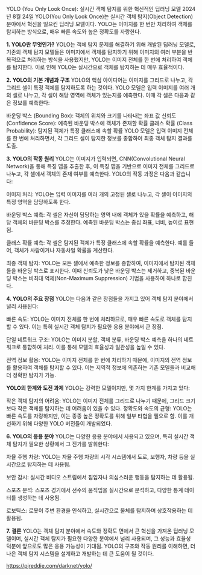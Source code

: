 YOLO (You Only Look Once): 실시간 객체 탐지를 위한 혁신적인 딥러닝 모델
2024년 8월 24일
YOLO(You Only Look Once)는 실시간 객체 탐지(Object Detection) 분야에서 혁신을 일으킨 딥러닝 모델이다. YOLO는 이미지를 한 번만 처리하여 객체를 탐지하는 방식으로, 매우 빠른 속도와 높은 정확도를 자랑한다.

**1. YOLO란 무엇인가?**
YOLO는 객체 탐지 문제를 해결하기 위해 개발된 딥러닝 모델로, 기존의 객체 탐지 모델들은 이미지에서 객체를 탐지하기 위해 이미지의 여러 부분을 반복적으로 처리하는 방식을 사용했지만, YOLO는 이미지 전체를 한 번에 처리하여 객체를 탐지한다. 이로 인해 YOLO는 실시간으로 객체를 탐지하는 데 매우 효율적이다.

**2. YOLO의 기본 개념과 구조**
YOLO의 핵심 아이디어는 이미지를 그리드로 나누고, 각 그리드 셀이 특정 객체를 탐지하도록 하는 것이다. YOLO 모델은 입력 이미지를 여러 개의 셀로 나누고, 각 셀이 해당 영역에 객체가 있는지를 예측한다. 이때 각 셀은 다음과 같은 정보를 예측한다:

바운딩 박스 (Bounding Box): 객체의 위치와 크기를 나타내는 좌표 값
신뢰도 (Confidence Score): 예측된 바운딩 박스에 객체가 존재할 확률
클래스 확률 (Class Probability): 탐지된 객체가 특정 클래스에 속할 확률
YOLO 모델은 입력 이미지 전체를 한 번에 처리하면서, 각 그리드 셀이 탐지한 정보를 종합하여 최종 객체 탐지 결과를 도출.

**3. YOLO의 작동 원리**
YOLO는 이미지가 입력되면, CNN(Convolutional Neural Network)을 통해 특징 맵을 추출한 후, 이 특징 맵을 기반으로 이미지 전체를 그리드로 나누고, 각 셀에서 객체의 존재 여부를 예측한다. YOLO의 작동 과정은 다음과 같습니다:

이미지 처리: YOLO는 입력 이미지를 여러 개의 고정된 셀로 나누고, 각 셀이 이미지의 특정 영역을 담당하도록 한다.

바운딩 박스 예측: 각 셀은 자신이 담당하는 영역 내에 객체가 있을 확률을 예측하고, 해당 객체의 바운딩 박스를 추정한다. 예측된 바운딩 박스는 중심 좌표, 너비, 높이로 표현됨.

클래스 확률 예측: 각 셀은 탐지된 객체가 특정 클래스에 속할 확률을 예측한다. 예를 들어, 객체가 사람이거나 자동차일 확률을 계산한다.

최종 객체 탐지: YOLO는 모든 셀에서 예측한 정보를 종합하여, 이미지에서 탐지된 객체들을 바운딩 박스로 표시한다. 이때 신뢰도가 낮은 바운딩 박스는 제거하고, 중복된 바운딩 박스는 비최대 억제(Non-Maximum Suppression) 기법을 사용하여 하나로 합친다.

**4. YOLO의 주요 장점**
YOLO는 다음과 같은 장점들을 가지고 있어 객체 탐지 분야에서 널리 사용된다:

빠른 속도: YOLO는 이미지 전체를 한 번에 처리하므로, 매우 빠른 속도로 객체를 탐지할 수 있다. 이는 특히 실시간 객체 탐지가 필요한 응용 분야에서 큰 장점.

단일 네트워크 구조: YOLO는 이미지 분할, 객체 분류, 바운딩 박스 예측을 하나의 네트워크로 통합하여 처리. 이를 통해 모델의 효율성과 일관성을 높일 수 있다.

전역 정보 활용: YOLO는 이미지 전체를 한 번에 처리하기 때문에, 이미지의 전역 정보를 활용하여 객체를 탐지할 수 있다. 이는 지역적 정보에 의존하는 기존 모델들과 비교해 더 정확한 탐지가 가능.

**YOLO의 한계와 도전 과제**
YOLO는 강력한 모델이지만, 몇 가지 한계를 가지고 있다:

작은 객체 탐지의 어려움: YOLO는 이미지 전체를 그리드로 나누기 때문에, 그리드 크기보다 작은 객체를 탐지하는 데 어려움이 있을 수 있다.
정확도와 속도의 균형: YOLO는 빠른 속도를 자랑하지만, 이는 종종 높은 정확도를 위해 일부 타협을 필요로 함. 이를 개선하기 위해 다양한 YOLO 버전들이 개발되었다.

**6. YOLO의 응용 분야**
YOLO는 다양한 응용 분야에서 사용되고 있으며, 특히 실시간 객체 탐지가 필요한 상황에서 그 진가를 발휘한다:

자율 주행 차량: YOLO는 자율 주행 차량의 시각 시스템에서 도로, 보행자, 차량 등을 실시간으로 탐지하는 데 사용됨.

보안 감시: 실시간 비디오 스트림에서 침입자나 의심스러운 행동을 탐지하는 데 활용됨.

스포츠 분석: 스포츠 경기에서 선수의 움직임을 실시간으로 분석하고, 다양한 통계 데이터를 생성하는 데 사용됨.

로보틱스: 로봇이 주변 환경을 인식하고, 실시간으로 물체를 탐지하며 상호작용하는 데 활용됨.

**7. 결론**
YOLO는 객체 탐지 분야에서 속도와 정확도 면에서 큰 혁신을 가져온 딥러닝 모델이며, 실시간 객체 탐지가 필요한 다양한 분야에서 널리 사용되며, 그 성능과 효율성 덕분에 앞으로도 많은 응용 가능성이 기대됨. YOLO의 구조와 작동 원리를 이해하면, 더 나은 객체 탐지 시스템을 설계하고 개발하는 데 큰 도움이 될 것이다.


https://pjreddie.com/darknet/yolo/




